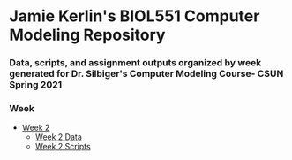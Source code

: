 # Jamie Kerlin's BIOL551 Computer Modeling Repository

### Data, scripts, and assignment outputs organized by week generated for Dr. Silbiger's Computer Modeling Course- CSUN Spring 2021

### Week
 * [Week 2](https://github.com/Biol551-CSUN/Kerlin/tree/main/Week_2)
   * [Week 2 Data](https://github.com/Biol551-CSUN/Kerlin/tree/main/Week_2/Data)
   * [Week 2 Scripts](https://github.com/Biol551-CSUN/Kerlin/tree/main/Week_2/Scripts)
